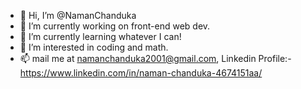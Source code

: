<!--
**NamanChanduka/NamanChanduka** is a ✨ _special_ ✨ repository because its `README.md` (this file) appears on your GitHub profile.

Here are some ideas to get you started:
-->

- 👋 Hi, I’m @NamanChanduka
- 🔭 I’m currently working on front-end web dev.
- 🌱 I’m currently learning whatever I can!
- 👀 I’m interested in coding and math.
- 📫 mail me at namanchanduka2001@gmail.com, Linkedin Profile:- https://www.linkedin.com/in/naman-chanduka-4674151aa/
